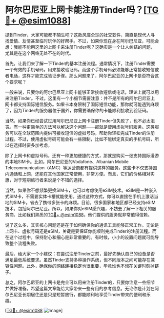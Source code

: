 # 阿尔巴尼亚上网卡能注册Tinder吗？[[TG💪+ @esim1088](https://t.me/s/esim1088)]

提到Tinder，大家可能都不陌生吧？这款风靡全球的社交软件，简直是现代人寻找爱情、友情甚至临时玩伴的好帮手。不过，如果你现在身在阿尔巴尼亚，可能会想：我能不能用这里的上网卡来注册Tinder呢？这确实是一个让人纠结的问题，尤其是在这个网络无处不在的时代。

首先，让我们来了解一下Tinder的基本注册流程。通常情况下，注册Tinder需要一个有效的手机号码，用来接收验证码。而这个手机号码必须能够正常接收短信或者电话，这样才能完成验证步骤。那么问题来了，阿尔巴尼亚的上网卡是否符合这个要求呢？

一般来说，只要你的阿尔巴尼亚上网卡能够正常接收短信或电话，理论上就可以用来注册Tinder。不过，这里有一个小细节需要注意：并不是所有的阿尔巴尼亚上网卡都支持国际短信服务。如果卡本身限制了国际短信功能，那你就可能遇到麻烦了，因为Tinder的服务器位于国外，你需要确保你的卡能顺利接收到验证码。

当然，如果你已经尝试过用阿尔巴尼亚上网卡注册Tinder但失败了，也不必太沮丧。有一种更简单的方法可以解决这个问题——那就是使用虚拟号码服务。这类服务可以在全球范围内提供可接收短信的虚拟号码，帮助你轻松完成Tinder的注册过程。不过，使用虚拟号码可能会有一些限制，比如不能绑定真实的手机号码，所以在选择时要多加考虑。

除了上网卡和虚拟号码，还有一种更加便捷的方式，那就是购买一张支持国际漫游的本地SIM卡。比如，阿尔巴尼亚的Vodafone、Albanian Mobile Telecommunication（AMC）等运营商都有提供这样的服务。这些卡不仅支持国内通话和上网，还能在其他国家正常使用，非常方便。而且，它们的价格相对实惠，对于短期旅行者来说是个不错的选择。

当然，如果你不想频繁更换SIM卡，也可以考虑使用eSIM技术。eSIM是一种嵌入式SIM卡，不需要实体卡槽就能使用。通过这种方式，你可以直接在手机上激活当地的SIM卡，省去了携带多张卡的麻烦。目前，很多国家和地区都已经支持eSIM技术，包括阿尔巴尼亚。所以，如果你对eSIM感兴趣，不妨去了解一下相关的服务商，比如我们熟悉的[TG💪+ @esim1088](https://t.me/s/esim1088)，他们提供的服务就非常值得信赖。

说了这么多，其实核心问题还是在于如何确保你的通讯工具能够正常工作。无论是上网卡、虚拟号码还是eSIM，关键是要保证你能顺利完成Tinder的注册流程。而在这个过程中，保持耐心和细心是非常重要的。有时候，小小的设置问题就可能导致整个流程失败。

最后，给大家一个小建议：在尝试注册Tinder之前，最好先确认自己的设备是否满足最低系统要求。虽然Tinder支持多种操作系统，但不同版本之间可能存在兼容性问题。此外，确保你的网络连接稳定也很重要，毕竟谁也不想在关键时刻掉链子。

总之，阿尔巴尼亚的上网卡是完全可以用来注册Tinder的，只要你注意一些细节并做好准备。希望这篇文章能给大家带来一些有用的参考信息。无论你是计划在阿尔巴尼亚长期居住还是只是短暂旅行，都能顺利地享受Tinder带来的便利和乐趣。

[[TG💪+ @esim1088](https://t.me/s/esim1088) ![Image](https://i.postimg.cc/4NQfJmqS/Snipaste-2025-05-13-00-14-12.png)]